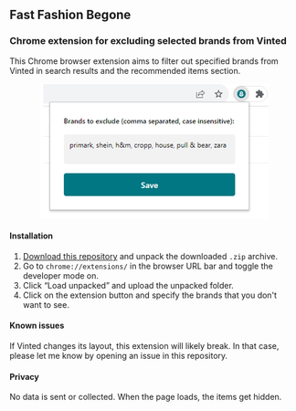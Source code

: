 ## Fast Fashion Begone
### Chrome extension for excluding selected brands from Vinted

This Chrome browser extension aims to filter out specified brands from Vinted in search results and the recommended items section.

<p align="center">
  <img src="./screenshot.png">
</p>


#### Installation
1. [Download this repository](https://github.com/nonnullish/fast-fashion-begone/archive/refs/heads/main.zip) and unpack the downloaded `.zip` archive.
2. Go to `chrome://extensions/` in the browser URL bar and toggle the developer mode on.
3. Click “Load unpacked” and upload the unpacked folder.
4. Click on the extension button and specify the brands that you don't want to see.

#### Known issues
If Vinted changes its layout, this extension will likely break. In that case, please let me know by opening an issue in this repository.

#### Privacy
No data is sent or collected. When the page loads, the items get hidden. 
